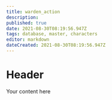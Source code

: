 ```yaml
---
title: warden_action
description: 
published: true
date: 2021-08-30T08:19:56.947Z
tags: database, master, characters
editor: markdown
dateCreated: 2021-08-30T08:19:56.947Z
---
```


# Header
Your content here